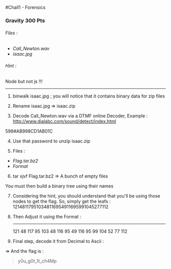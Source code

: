 #Chall1 - Forensics
 
### Gravity 300 Pts

###### Files :
* _Call\_Newton.wav_
* _isaac.jpg_

###### Hint :
Node but not js !!!

---


1) binwalk  isaac.jpg ; you will notice that it contains binary data for zip files

2) Rename isaac.jpg => isaac.zip

3) Decode Call_Newton.wav via a DTMF online Decoder, Example : 
http://www.dialabc.com/sound/detect/index.html

598#AB998CD1AB01C

4) Use that password to unzip isaac.zip

5) Files : 

+ _Flag.tar.bz2_
+ _Format_

6) tar xjvf Flag.tar.bz2
=> A bunch of empty files

You must then build a binary tree using their names 

7) Considering the hint, you should understand that you'll be using those nodes to get the flag. So, simply get the leafs :
121481179510348116954911695991045277112


8) Then Adjust it using the Format :

      ___ __ ___ __ ___ __ ___ __ __ ___ __ __ ___ __ __ ___
      121 48 117 95 103 48 116 95 49 116 95 99 104 52 77 112

9)  Final step, decode it from Decimal to Ascii :

=> And the flag is : 

<blockquote>
y0u_g0t_1t_ch4Mp
</blockquote>





